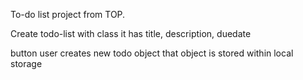 To-do list project from TOP. 




Create todo-list with class
    it has title, description, duedate

button user creates new todo object
    that object is stored within local storage
